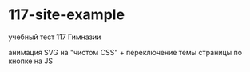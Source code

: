 # 117-site-example
учебный тест 117 Гимназии

анимация SVG на "чистом CSS" + переключение темы страницы по кнопке на JS
